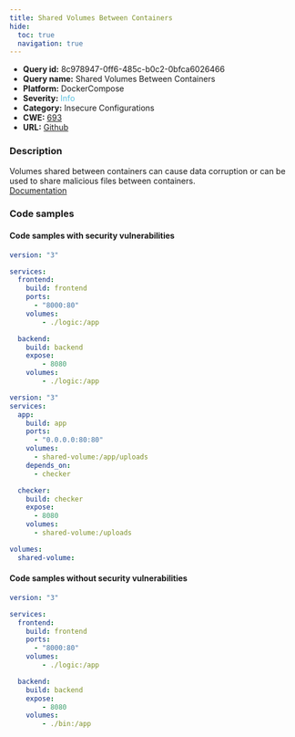 ```yaml
---
title: Shared Volumes Between Containers
hide:
  toc: true
  navigation: true
---
```


<style>
  .highlight .hll {
    background-color: #ff171742;
  }
  .md-content {
    max-width: 1100px;
    margin: 0 auto;
  }
</style>

-   **Query id:** 8c978947-0ff6-485c-b0c2-0bfca6026466
-   **Query name:** Shared Volumes Between Containers
-   **Platform:** DockerCompose
-   **Severity:** <span style="color:#5bc0de">Info</span>
-   **Category:** Insecure Configurations
-   **CWE:** <a href="https://cwe.mitre.org/data/definitions/693.html" onclick="newWindowOpenerSafe(event, 'https://cwe.mitre.org/data/definitions/693.html')">693</a>
-   **URL:** [Github](https://github.com/Checkmarx/kics/tree/master/assets/queries/dockerCompose/shared_volumes_between_containers)

### Description
Volumes shared between containers can cause data corruption or can be used to share malicious files between containers.<br>
[Documentation](https://docs.docker.com/compose/compose-file/compose-file-v3/#volumes)

### Code samples
#### Code samples with security vulnerabilities
```yaml title="Positive test num. 1 - yaml file" hl_lines="16 9"
version: "3"

services:
  frontend:
    build: frontend
    ports:
      - "8000:80"
    volumes:
        - ./logic:/app

  backend:
    build: backend
    expose:
        - 8080
    volumes:
        - ./logic:/app
```
```yaml title="Positive test num. 2 - yaml file" hl_lines="8 17"
version: "3"
services:
  app:
    build: app
    ports:
      - "0.0.0.0:80:80"
    volumes:
      - shared-volume:/app/uploads
    depends_on:
      - checker

  checker:
    build: checker
    expose:
      - 8080
    volumes:
      - shared-volume:/uploads

volumes:
  shared-volume:
```


#### Code samples without security vulnerabilities
```yaml title="Negative test num. 1 - yaml file"
version: "3"

services:
  frontend:
    build: frontend
    ports:
      - "8000:80"
    volumes:
        - ./logic:/app

  backend:
    build: backend
    expose:
        - 8080
    volumes:
        - ./bin:/app
```
